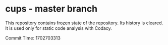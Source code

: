 # cups - master branch

This repository contains frozen state of the repository.
Its history is cleared. It is used only for static code
analysis with Codacy.

Commit Time: 1702703313